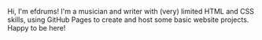 Hi, I'm efdrums! I'm a musician and writer with (very) limited HTML and CSS skills, using GitHub Pages to create and host some basic website projects. Happy to be here!
